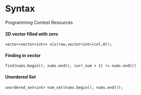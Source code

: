 # Syntax
Programming Contest Resources

#### 2D vector filled with zero

```
vector<vector<int>> vis(row,vector<int>(col,0));

```
#### Finding in vector

```
find(nums.begin(), nums.end(), curr_num + 1) != nums.end())
```

#### Unordered Set
```
unordered_set<int> num_set(nums.begin(), nums.end());
```
